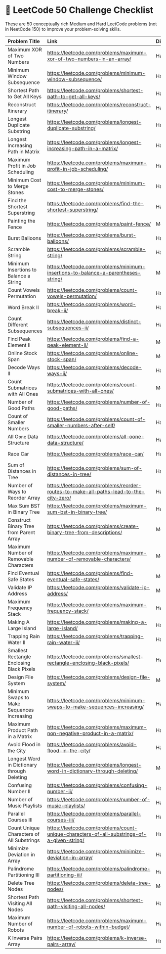 # 🧠 LeetCode 50 Challenge Checklist

These are 50 conceptually rich Medium and Hard LeetCode problems (not in NeetCode 150) to improve your problem-solving skills.

| Problem Title                               | Link                                                                                       | Difficulty   | Core Idea                  | Status   |
|:--------------------------------------------|:-------------------------------------------------------------------------------------------|:-------------|:---------------------------|:---------|
| Maximum XOR of Two Numbers                  | https://leetcode.com/problems/maximum-xor-of-two-numbers-in-an-array/                      | Hard         | Bit Trie                   |          |
| Minimum Window Subsequence                  | https://leetcode.com/problems/minimum-window-subsequence/                                  | Hard         | 2D DP + Greedy             |          |
| Shortest Path to Get All Keys               | https://leetcode.com/problems/shortest-path-to-get-all-keys/                               | Hard         | BFS + Bitmask              |          |
| Reconstruct Itinerary                       | https://leetcode.com/problems/reconstruct-itinerary/                                       | Hard         | Hierholzer’s Algorithm     |          |
| Longest Duplicate Substring                 | https://leetcode.com/problems/longest-duplicate-substring/                                 | Hard         | Binary Search + Hashing    |          |
| Longest Increasing Path in Matrix           | https://leetcode.com/problems/longest-increasing-path-in-a-matrix/                         | Hard         | DFS + Memo                 |          |
| Maximum Profit in Job Scheduling            | https://leetcode.com/problems/maximum-profit-in-job-scheduling/                            | Hard         | Binary Search + DP         |          |
| Minimum Cost to Merge Stones                | https://leetcode.com/problems/minimum-cost-to-merge-stones/                                | Hard         | Interval DP                |          |
| Find the Shortest Superstring               | https://leetcode.com/problems/find-the-shortest-superstring/                               | Hard         | Bitmask DP                 |          |
| Painting the Fence                          | https://leetcode.com/problems/paint-fence/                                                 | Medium       | Combinatorics DP           |          |
| Burst Balloons                              | https://leetcode.com/problems/burst-balloons/                                              | Hard         | Interval DP                |          |
| Scramble String                             | https://leetcode.com/problems/scramble-string/                                             | Hard         | 3D DP                      |          |
| Minimum Insertions to Balance a String      | https://leetcode.com/problems/minimum-insertions-to-balance-a-parentheses-string/          | Medium       | Stack                      |          |
| Count Vowels Permutation                    | https://leetcode.com/problems/count-vowels-permutation/                                    | Hard         | Matrix DP                  |          |
| Word Break II                               | https://leetcode.com/problems/word-break-ii/                                               | Hard         | DFS + Memo                 |          |
| Count Different Subsequences                | https://leetcode.com/problems/distinct-subsequences-ii/                                    | Hard         | DP + Char Cache            |          |
| Find Peak Element II                        | https://leetcode.com/problems/find-a-peak-element-ii/                                      | Medium       | 2D Binary Search           |          |
| Online Stock Span                           | https://leetcode.com/problems/online-stock-span/                                           | Medium       | Monotonic Stack            |          |
| Decode Ways II                              | https://leetcode.com/problems/decode-ways-ii/                                              | Hard         | DP with `*` wildcard       |          |
| Count Submatrices with All Ones             | https://leetcode.com/problems/count-submatrices-with-all-ones/                             | Medium       | Stack + Histogram          |          |
| Number of Good Paths                        | https://leetcode.com/problems/number-of-good-paths/                                        | Hard         | DSU with sorting           |          |
| Count of Smaller Numbers                    | https://leetcode.com/problems/count-of-smaller-numbers-after-self/                         | Hard         | Merge Sort Trick           |          |
| All O`one` Data Structure                   | https://leetcode.com/problems/all-oone-data-structure/                                     | Hard         | Doubly Linked List         |          |
| Race Car                                    | https://leetcode.com/problems/race-car/                                                    | Hard         | BFS + State Graph          |          |
| Sum of Distances in Tree                    | https://leetcode.com/problems/sum-of-distances-in-tree/                                    | Hard         | DFS + Re-rooting           |          |
| Number of Ways to Reorder Array             | https://leetcode.com/problems/reorder-routes-to-make-all-paths-lead-to-the-city-zero/      | Hard         | Tree + DFS                 |          |
| Max Sum BST in Binary Tree                  | https://leetcode.com/problems/maximum-sum-bst-in-binary-tree/                              | Hard         | DFS + Postorder            |          |
| Construct Binary Tree from Parent Array     | https://leetcode.com/problems/create-binary-tree-from-descriptions/                        | Medium       | HashMap + Tree             |          |
| Maximum Number of Removable Characters      | https://leetcode.com/problems/maximum-number-of-removable-characters/                      | Medium       | Binary Search              |          |
| Find Eventual Safe States                   | https://leetcode.com/problems/find-eventual-safe-states/                                   | Medium       | Reverse Graph + DFS        |          |
| Validate IP Address                         | https://leetcode.com/problems/validate-ip-address/                                         | Medium       | Parsing                    |          |
| Maximum Frequency Stack                     | https://leetcode.com/problems/maximum-frequency-stack/                                     | Hard         | HashMap + Stack            |          |
| Making A Large Island                       | https://leetcode.com/problems/making-a-large-island/                                       | Hard         | Grid + DSU                 |          |
| Trapping Rain Water II                      | https://leetcode.com/problems/trapping-rain-water-ii/                                      | Hard         | PriorityQueue              |          |
| Smallest Rectangle Enclosing Black Pixels   | https://leetcode.com/problems/smallest-rectangle-enclosing-black-pixels/                   | Hard         | Binary Search              |          |
| Design File System                          | https://leetcode.com/problems/design-file-system/                                          | Medium       | Trie                       |          |
| Minimum Swaps to Make Sequences Increasing  | https://leetcode.com/problems/minimum-swaps-to-make-sequences-increasing/                  | Hard         | DP                         |          |
| Maximum Product Path in a Matrix            | https://leetcode.com/problems/maximum-non-negative-product-in-a-matrix/                    | Hard         | DP (track min + max)       |          |
| Avoid Flood in the City                     | https://leetcode.com/problems/avoid-flood-in-the-city/                                     | Hard         | Map + Set + Greedy         |          |
| Longest Word in Dictionary through Deleting | https://leetcode.com/problems/longest-word-in-dictionary-through-deleting/                 | Medium       | Two-pointer logic          |          |
| Confusing Number II                         | https://leetcode.com/problems/confusing-number-ii/                                         | Hard         | DFS + Constraints          |          |
| Number of Music Playlists                   | https://leetcode.com/problems/number-of-music-playlists/                                   | Hard         | Combinatorics DP           |          |
| Parallel Courses III                        | https://leetcode.com/problems/parallel-courses-iii/                                        | Hard         | Topo Sort + DP             |          |
| Count Unique Characters of All Substrings   | https://leetcode.com/problems/count-unique-characters-of-all-substrings-of-a-given-string/ | Hard         | Contribution Technique     |          |
| Minimize Deviation in Array                 | https://leetcode.com/problems/minimize-deviation-in-array/                                 | Hard         | Heap + Set                 |          |
| Palindrome Partitioning III                 | https://leetcode.com/problems/palindrome-partitioning-iii/                                 | Hard         | DP + Edit Distance         |          |
| Delete Tree Nodes                           | https://leetcode.com/problems/delete-tree-nodes/                                           | Medium       | Tree DP                    |          |
| Shortest Path Visiting All Nodes            | https://leetcode.com/problems/shortest-path-visiting-all-nodes/                            | Hard         | Bitmask BFS                |          |
| Maximum Number of Robots                    | https://leetcode.com/problems/maximum-number-of-robots-within-budget/                      | Hard         | Sliding Window + MonoQueue |          |
| K Inverse Pairs Array                       | https://leetcode.com/problems/k-inverse-pairs-array/                                       | Hard         | DP with Optimization       |          |